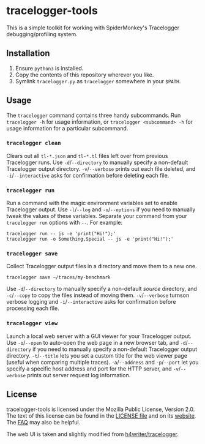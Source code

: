 # tracelogger-tools

This is a simple toolkit for working with SpiderMonkey's Tracelogger
debugging/profiling system.

## Installation

 1. Ensure `python3` is installed.
 2. Copy the contents of this repository wherever you like.
 3. Symlink `tracelogger.py` as `tracelogger` somewhere in your `$PATH`.

## Usage

The `tracelogger` command contains three handy subcommands. Run `tracelogger -h`
for usage information, or `tracelogger <subcommand> -h` for usage information
for a particular subcommand.

### `tracelogger clean`

Clears out all `tl-*.json` and `tl-*.tl` files left over from previous
Tracelogger runs. Use `-d`/`--directory` to manually specify a non-default
Tracelogger output directory. `-v`/`--verbose` prints out each file deleted, and
`-i`/`--interactive` asks for confirmation before deleting each file.

### `tracelogger run`

Run a command with the magic environment variables set to enable Tracelogger
output. Use `-l`/`--log` and `-o`/`--options` if you need to manually tweak
the values of these variables. Separate your command from your `tracelogger run`
options with `--`. For example:

```
tracelogger run -- js -e 'print("Hi!");'
tracelogger run -o Something,Special -- js -e 'print("Hi!");'
```

### `tracelogger save`

Collect Tracelogger output files in a directory and move them to a new one.

```
tracelogger save ~/traces/my-benchmark
```

Use `-d`/`--directory` to manually specify a non-default *source* directory, and
`-c`/`--copy` to copy the files instead of moving them. `-v`/`--verbose` turnson
verbose logging and `-i`/`--interactive` asks for confirmation before processing
each file.

### `tracelogger view`

Launch a local web server with a GUI viewer for your Tracelogger output. Use
`-o`/`--open` to auto-open the web page in a new browser tab, and
`-d`/`--directory` if you need to manually specify a non-default Tracelogger
output directory. `-t`/`--title` lets you set a custom title for the web viewer
page (useful when comparing multiple traces). `-a`/`--address` and `-p`/`--port`
let you specify a specific host address and port for the HTTP server, and
`-v`/`--verbose` prints out server request log information.

## License

tracelogger-tools is licensed under the Mozilla Public License, Version 2.0. The
text of this license can be found in the [LICENSE file](/LICENSE) and on its
[website](https://www.mozilla.org/en-US/MPL/2.0/). The
[FAQ](https://www.mozilla.org/en-US/MPL/2.0/FAQ/) may also be helpful.

The web UI is taken and slightly modified from
[h4writer/tracelogger](https://github.com/h4writer/tracelogger/).

